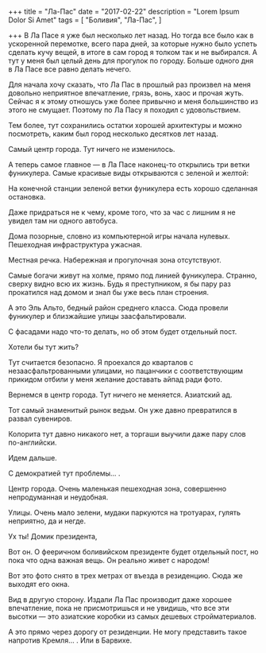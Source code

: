 +++
title = "Ла-Пас"
date = "2017-02-22"
description = "Lorem Ipsum Dolor Si Amet"
tags = [
    "Боливия",
    "Ла-Пас",
]

+++
В Ла Пасе я уже был несколько лет назад. Но тогда все было как в ускоренной перемотке, всего пара дней, за которые нужно было успеть сделать кучу вещей, в итоге в сам город я толком так и не выбирался. А тут у меня был целый день для прогулок по городу. Больше одного дня в Ла Пасе все равно делать нечего.

Для начала хочу сказать, что Ла Пас в прошлый раз произвел на меня довольно неприятное впечатление, грязь, вонь, хаос и прочая жуть. Сейчас я к этому отношусь уже более привычно и меня большинство из этого не смущает. Поэтому по Ла Пасу я походил с удовольствием.

Тем более, тут сохранились остатки хорошей архитектуры и можно посмотреть, каким был город несколько десятков лет назад.



Самый центр города. Тут ничего не изменилось.



А теперь самое главное — в Ла Пасе наконец-то открылись три ветки фуникулера. Самые красивые виды открываются с зеленой и желтой:



На конечной станции зеленой ветки фуникулера есть хорошо сделанная остановка.



Даже придраться не к чему, кроме того, что за час с лишним я не увидел там ни одного автобуса.



Дома позорные, словно из компьютерной игры начала нулевых. Пешеходная инфраструктура ужасная.



Местная речка. Набережная и прогулочная зона отсутствуют.



Самые богачи живут на холме, прямо под линией фуникулера. Странно, сверху видно всю их жизнь. Будь я преступником, я бы пару раз прокатился над домом и знал бы уже весь план строения.



А это Эль Альто, бедный район среднего класса. Сюда провели фуникулер и близжайшие улицы заасфальтировали.



С фасадами надо что-то делать, но об этом будет отдельный пост.



Хотели бы тут жить?



Тут считается безопасно. Я проехался до кварталов с незаасфальтрованными улицами, но пацанчики с соответствующим прикидом отбили у меня желание доставать айпад ради фото.



Вернемся в центр города. Тут ничего не меняется. Азиатский ад.



Тот самый знаменитый рынок ведьм. Он уже давно превратился в развал сувениров.



Колорита тут давно никакого нет, а торгаши выучили даже пару слов по-английски.



Идем дальше.



С демократией тут проблемы... .



Центр города. Очень маленькая пешеходная зона, совершенно непродуманная и неудобная.



Улицы. Очень мало зелени, мудаки паркуются на тротуарах, гулять неприятно, да и негде.



Ух ты! Домик президента,



Вот он. О фееричном боливийском президенте будет отдельный пост, но пока что одна важная вещь. Он реально живет с народом!



Вот это фото снято в трех метрах от въезда в резиденцию. Сюда же выходят его окна.



Вид в другую сторону. Издали Ла Пас производит даже хорошее впечатление, пока не присмотришься и не увидишь, что все эти высотки — это азиатские коробки из самых дешевых стройматериалов.



А это прямо через дорогу от резиденции. Не могу представить такое напротив Кремля... . Или в Барвихе.
